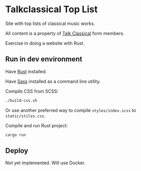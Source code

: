 # Talkclassical Top List

Site with top lists of classical music works.

All content is a property of [Talk Classical](https://talkclassical.com) form members.

Exercise in doing a website with Rust.

## Run in dev environment

Have [Rust](https://www.rust-lang.org/tools/install) installed.

Have [Sass](https://sass-lang.com/install) installed as a command line utility.

Compile CSS from SCSS:

```bash
./build-css.sh
```

Or use another preferred way to compile `styles/index.scss` to `static/stiles.css`.

Compile and run Rust project:

```bash
cargo run
```

## Deploy

Not yet implemented. Will use Docker.